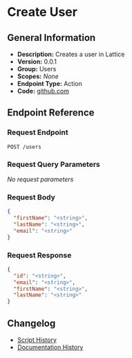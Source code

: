 <!-- BEGIN GENERATED CONTENT -->
# Create User

## General Information

- **Description:** Creates a user in Lattice
- **Version:** 0.0.1
- **Group:** Users
- **Scopes:** _None_
- **Endpoint Type:** Action
- **Code:** [github.com](https://github.com/NangoHQ/integration-templates/tree/main/integrations/lattice-scim/actions/create-user.ts)


## Endpoint Reference

### Request Endpoint

`POST /users`

### Request Query Parameters

_No request parameters_

### Request Body

```json
{
  "firstName": "<string>",
  "lastName": "<string>",
  "email": "<string>"
}
```

### Request Response

```json
{
  "id": "<string>",
  "email": "<string>",
  "firstName": "<string>",
  "lastName": "<string>"
}
```

## Changelog

- [Script History](https://github.com/NangoHQ/integration-templates/commits/main/integrations/lattice-scim/actions/create-user.ts)
- [Documentation History](https://github.com/NangoHQ/integration-templates/commits/main/integrations/lattice-scim/actions/create-user.md)

<!-- END  GENERATED CONTENT -->


